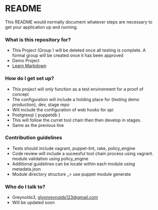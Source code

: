 # README #

This README would normally document whatever steps are necessary to get your application up and running.

### What is this repository for? ###

* This Project (Group ) will be deleted once all testing is complete. A formal group will be created once it has been approved
* Demo Project
* [Learn Markdown](https://bitbucket.org/tutorials/markdowndemo)

### How do I get set up? ###

* This project will only function as a test environment for a proof of concept
* The configuration will include a holding place for {testing demo production}, dev, stage repo
* Will include the configuration of web hooks for api
* Postgresql { puppetdb }
* This will follow the curret tool chain then then develop in stages.
* Same as the previous line

### Contribution guidelines ###

* Tests should include vagrant, puppet-lint, rake, policy_engine
* Code review will include a suceesful tool chain process using vagrant. module validation using policy_engine
* Additional guidelines can be locate within each module using metadata.json
* Module directory structure _> use puppet module generate

### Who do I talk to? ###

* Greynolds3, glynnreynolds123@gmail.com
* Will be updated soon
